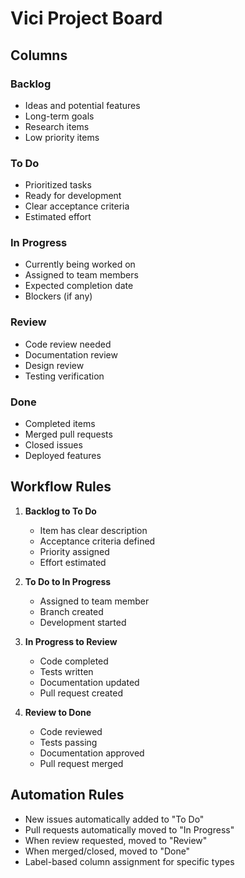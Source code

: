 # Vici Project Board

## Columns

### Backlog
- Ideas and potential features
- Long-term goals
- Research items
- Low priority items

### To Do
- Prioritized tasks
- Ready for development
- Clear acceptance criteria
- Estimated effort

### In Progress
- Currently being worked on
- Assigned to team members
- Expected completion date
- Blockers (if any)

### Review
- Code review needed
- Documentation review
- Design review
- Testing verification

### Done
- Completed items
- Merged pull requests
- Closed issues
- Deployed features

## Workflow Rules

1. **Backlog to To Do**
   - Item has clear description
   - Acceptance criteria defined
   - Priority assigned
   - Effort estimated

2. **To Do to In Progress**
   - Assigned to team member
   - Branch created
   - Development started

3. **In Progress to Review**
   - Code completed
   - Tests written
   - Documentation updated
   - Pull request created

4. **Review to Done**
   - Code reviewed
   - Tests passing
   - Documentation approved
   - Pull request merged

## Automation Rules

- New issues automatically added to "To Do"
- Pull requests automatically moved to "In Progress"
- When review requested, moved to "Review"
- When merged/closed, moved to "Done"
- Label-based column assignment for specific types 